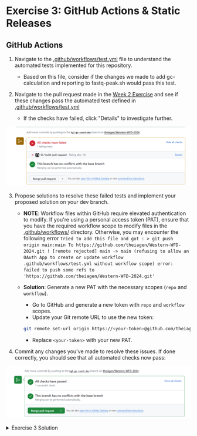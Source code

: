 # Exercise 3: GitHub Actions & Static Releases
## GitHub Actions
1. Navigate to the [.github/workflows/test.yml](https://github.com/theiagen/Western-WFD-2024/blob/main/.github/workflows/test.yml) file to understand the automated tests implemented for this repository.
    - Based on this file, consider if the changes we made to add gc-calculation and reporting to fastq-peak.sh would pass this test.
    
2. Navigate to the pull request made in the [Week 2 Exercise](https://github.com/theiagen/Western-WFD-2024/blob/main/exercises/exercise02.md) and see if these changes pass the automated test defined in [.github/workflows/test.yml](https://github.com/theiagen/Western-WFD-2024/blob/main/.github/workflows/test.yml)
    - If the checks have failed, click "Details" to investigate further.
<p align="center">
  <img src="../images/e3-2.png" width="1000" class="center">
</p>

3. Propose solutions to resolve these failed tests and implement your proposed solution on your dev branch.

    - **NOTE**: Workflow files within GitHub require elevated authentication to modify. If you're using a personal access token (PAT), ensure that you have the required workflow scope to modify files in the [.github/workflows/](https://github.com/theiagen/Western-WFD-2024/blob/main/.github/workflows/) directory. Otherwise, you may encounter the following error ```Tried to add this file and got : > git push origin main:main
To https://github.com/theiagen/Western-WFD-2024.git
 ! [remote rejected] main -> main (refusing to allow an OAuth App to create or update workflow .github/workflows/test.yml without workflow scope)
error: failed to push some refs to 'https://github.com/theiagen/Western-WFD-2024.git'```

    - **Solution**: Generate a new PAT with the necessary scopes (`repo` and `workflow`).
       - Go to GitHub and generate a new token with `repo` and `workflow` scopes.
       - Update your Git remote URL to use the new token:
       ```bash
       git remote set-url origin https://<your-token>@github.com/theiagen/Western-WFD-2024.git
       ```
       - Replace `<your-token>` with your new PAT.


4. Commit any changes you've made to resolve these issues. If done correctly, you should see that all automated checks now pass:
<p align="center">
  <img src="../images/e3-4.png" width="1000" class="center">
</p>


<details>
 <summary> Exercise 3 Solution
 </summary><br />   

A modified test.yml file to account for gc-count reporting can be found in the [back of the book](https://github.com/theiagen/Western-WFD-2024/blob/main/back-of-the-book/test-gc.yml).

</details>
